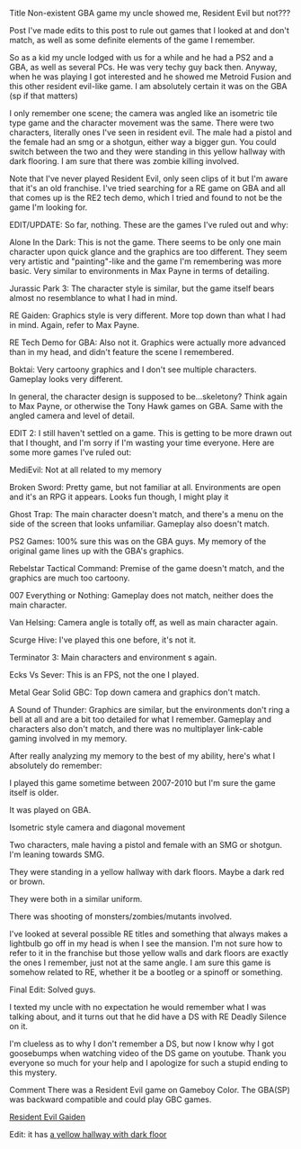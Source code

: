 Title
Non-existent GBA game my uncle showed me, Resident Evil but not???

Post
I've made edits to this post to rule out games that I looked at and don't match, as well as some definite elements of the game I remember.

So as a kid my uncle lodged with us for a while and he had a PS2 and a GBA, as well as several PCs. He was very techy guy back then. Anyway, when he was playing I got interested and he showed me Metroid Fusion and this other resident evil-like game. I am absolutely certain it was on the GBA (sp if that matters)

I only remember one scene; the camera was angled like an isometric tile type game and the character movement was the same. There were two characters, literally ones I've seen in resident evil. The male had a pistol and the female had an smg or a shotgun, either way a bigger gun. You could switch between the two and they were standing in this yellow hallway with dark flooring. I am sure that there was zombie killing involved. 


Note that I've never played Resident Evil, only seen clips of it but I'm aware that it's an old franchise. I've tried searching for a RE game on GBA and all that comes up is the RE2 tech demo, which I tried and found to not be the game I'm looking for.

EDIT/UPDATE: So far, nothing. These are the games I've ruled out and why:

Alone In the Dark: This is not the game. There seems to be only one main character upon quick glance and the graphics are too different. They seem very artistic and "painting"-like and the game I'm remembering was more basic. Very similar to environments in Max Payne in terms of detailing.

Jurassic Park 3: The character style is similar, but the game itself bears almost no resemblance to what I had in mind.

RE Gaiden: Graphics style is very different. More top down than what I had in mind. Again, refer to Max Payne.

RE Tech Demo for GBA: Also not it. Graphics were actually more advanced than in my head, and didn't feature the scene I remembered.

Boktai: Very cartoony graphics and I don't see multiple characters. Gameplay looks very different.

In general, the character design is supposed to be...skeletony? Think again to Max Payne, or otherwise the Tony Hawk games on GBA. Same with the angled camera and level of detail.


EDIT 2: I still haven't settled on a game. This is getting to be more drawn out that I thought, and I'm sorry if I'm wasting your time everyone. Here are some more games I've ruled out:

MediEvil: Not at all related to my memory

Broken Sword: Pretty game, but not familiar at all. Environments are open and it's an RPG it appears. Looks fun though, I might play it

Ghost Trap: The main character doesn't match, and there's a menu on the side of the screen that looks unfamiliar. Gameplay also doesn't match.

PS2 Games: 100% sure this was on the GBA guys. My memory of the original game lines up with the GBA's graphics.

Rebelstar Tactical Command: Premise of the game doesn't match, and the graphics are much too cartoony.

007 Everything or Nothing: Gameplay does not match, neither does the main character.

Van Helsing: Camera angle is totally off, as well as main character again.

Scurge Hive: I've played this one before, it's not it.

Terminator 3: Main characters and environment s again.

Ecks Vs Sever: This is an FPS, not the one I played.

Metal Gear Solid GBC: Top down camera and graphics don't match.

A Sound of Thunder: Graphics are similar, but the environments don't ring a bell at all and are a bit too detailed for what I remember. Gameplay and characters also don't match, and there was no multiplayer link-cable gaming involved in my memory.


After really analyzing my memory to the best of my ability, here's what I absolutely do remember:

I played this game sometime between 2007-2010 but I'm sure the game itself is older.

It was played on GBA.

Isometric style camera and diagonal movement

Two characters, male having a pistol and female with an SMG or shotgun. I'm leaning towards SMG.

They were standing in a yellow hallway with dark floors. Maybe a dark red or brown.

They were both in a similar uniform.

There was shooting of monsters/zombies/mutants involved. 

I've looked at several possible RE titles and something that always makes a lightbulb go off in my head is when I see the mansion. I'm not sure how to refer to it in the franchise but those yellow walls and dark floors are exactly the ones I remember, just not at the same angle. I am sure this game is somehow related to RE, whether it be a bootleg or a spinoff or something.

Final Edit: Solved guys.

I texted my uncle with no expectation he would remember what I was talking about, and it turns out that he did have a DS with RE Deadly Silence on it. 

I'm clueless as to why I don't remember a DS, but now I know why I got goosebumps when watching video of the DS game on youtube. Thank you everyone so much for your help and I apologize for such a stupid ending to this mystery.

Comment
There was a Resident Evil game on Gameboy Color. The GBA(SP) was backward compatible and could play GBC games.

[Resident Evil Gaiden](https://m.youtube.com/watch?v=fag-dSDyWkY)

Edit: it has [a yellow hallway with dark floor](https://www.gamesdatabase.org/Media/SYSTEM/Nintendo_Game_Boy_Color/Snap/big/Resident_Evil-_Gaiden_-_2001_-_Capcom_Co.,_Ltd..jpg)
